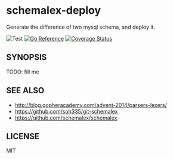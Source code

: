 # schemalex-deploy

Generate the difference of two mysql schema, and deploy it.

![Test](https://github.com/shogo82148/schemalex-deploy/workflows/Test/badge.svg)
[![Go Reference](https://pkg.go.dev/badge/github.com/shogo82148/schemalex-deploy.svg)](https://pkg.go.dev/github.com/shogo82148/schemalex-deploy)
[![Coverage Status](https://coveralls.io/repos/github/shogo82148/schemalex-deploy/badge.svg?branch=main)](https://coveralls.io/github/shogo82148/schemalex-deploy?branch=main)

## SYNOPSIS

TODO: fill me

## SEE ALSO

* http://blog.gopheracademy.com/advent-2014/parsers-lexers/
* https://github.com/soh335/git-schemalex
* https://github.com/schemalex/schemalex

## LICENSE

MIT
